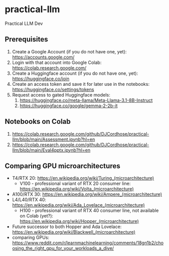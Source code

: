 # practical-llm
Practical LLM Dev

## Prerequisites 
1. Create a Google Account (if you do not have one, yet): https://accounts.google.com/  
1. Login with that account into Google Colab: https://colab.research.google.com/ 
1. Create a Huggingface account (if you do not have one, yet): https://huggingface.co/join
1. Create an access token and save it for later use in the notebooks: https://huggingface.co/settings/tokens
1. Request access to gated Huggingface models:
   1. https://huggingface.co/meta-llama/Meta-Llama-3.1-8B-Instruct 
   1. https://huggingface.co/google/gemma-2-2b-it

## Notebooks on Colab
1. https://colab.research.google.com/github/DJCordhose/practical-llm/blob/main/Assessment.ipynb?hl=en
1. https://colab.research.google.com/github/DJCordhose/practical-llm/blob/main/Eval4pptx.ipynb?hl=en

## Comparing GPU microarchitectures
* T4/RTX 20: https://en.wikipedia.org/wiki/Turing_(microarchitecture)
  * V100 - professional variant of RTX 20 consumer line: https://en.wikipedia.org/wiki/Volta_(microarchitecture)
* A100/RTX 30: https://en.wikipedia.org/wiki/Ampere_(microarchitecture)
* L4/L40/RTX 40: https://en.wikipedia.org/wiki/Ada_Lovelace_(microarchitecture)
  * H100 - professional variant of RTX 40 consumer line, not available on Colab (yet?): https://en.wikipedia.org/wiki/Hopper_(microarchitecture)
* Future successor to both Hopper and Ada Lovelace: https://en.wikipedia.org/wiki/Blackwell_(microarchitecture)
* comparing GPUs: https://www.reddit.com/r/learnmachinelearning/comments/18gn1b2/choosing_the_right_gpu_for_your_workloads_a_dive/
